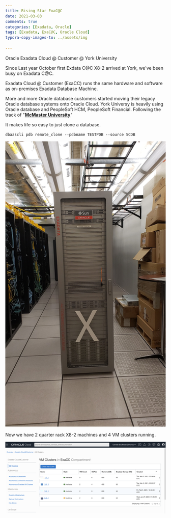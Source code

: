 ```yaml
---
title: Rising Star ExaC@C 
date: 2021-03-03
comments: true
categories: [Exadata, Oracle]
tags: [Exadata, ExaC@C, Oracle Cloud]
typora-copy-images-to: ../assets/img

---
```


Oracle Exadata Cloud @ Customer  @ York University

Since Last year October first Exdata C@C X8-2 arrived at York, we've been busy on Exadata C@C. 

Exadata Cloud @ Customer (ExaCC) runs the same hardware and software as on-premises Exadata Database Machine. 

More and more Oracle database customers started moving their legacy Oracle database  systems onto Oracle Cloud. York Universy is heavily using Oracle database and PeopleSoft HCM, PeopleSoft Financial. Following the track of "[**McMaster University**]( https://blogs.oracle.com/infrastructure/scaling-in-a-crisis:-how-mcmaster-university-keeps-up-with-student-demand)"

It makes life so easy to just clone a database.

```shell
dbaascli pdb remote_clone --pdbname TESTPDB --source SCDB
```

![IMG_6569](/assets/img/IMG_6569.JPG)



Now we have 2 quarter rack X8-2 machines and 4 VM clusters running.

![image-20210310212624364](/assets/img/image-20210310212624364.png)


